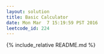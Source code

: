 ```yaml
---
layout: solution
title: Basic Calculator
date: Mon Mar  7 15:19:59 PST 2016
leetcode_id: 224
---
```

{% include_relative README.md %}
